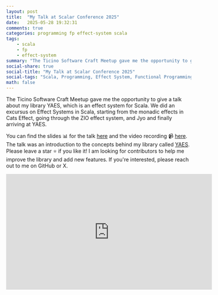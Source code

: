 ```yaml
---
layout: post
title:  "My Talk at Scalar Conference 2025"
date:   2025-05-28 19:32:31
comments: true
categories: programming fp effect-system scala
tags:
    - scala
    - fp
    - effect-system
summary: "The Ticino Software Craft Meetup gave me the opportunity to give a talk about my library YAES, which is an effect system for Scala."
social-share: true
social-title: "My Talk at Scalar Conference 2025"
social-tags: "Scala, Programming, Effect System, Functional Programming"
math: false
---
```


The Ticino Software Craft Meetup gave me the opportunity to give a talk about my library YAES, which is an effect system for Scala. We did an excursus on Effect Systems in Scala, starting from the monadic effects in Cats Effect, going through the ZIO effect system, and Jyo and finally arriving at YAES. 

You can find the slides 📊 for the talk [here](https://github.com/rcardin/ticino-software-craft-2025) and the video recording 📹 [here](https://www.youtube.com/live/PEiMZYedD58?si=Ht9SJKVk7M0ArrX6). The talk was an introduction to the concepts behind my library called [YAES](https://github.com/rcardin/yaes). Please leave a star ⭐ if you like it! I am looking for contributors to help me improve the library and add new features. If you're interested, please reach out to me on GitHub or X.

<iframe width="560" height="315" src="https://www.youtube.com/embed/PEiMZYedD58?si=Ht9SJKVk7M0ArrX6" title="YouTube video player" frameborder="0" allow="accelerometer; autoplay; clipboard-write; encrypted-media; gyroscope; picture-in-picture; web-share" referrerpolicy="strict-origin-when-cross-origin" allowfullscreen></iframe>